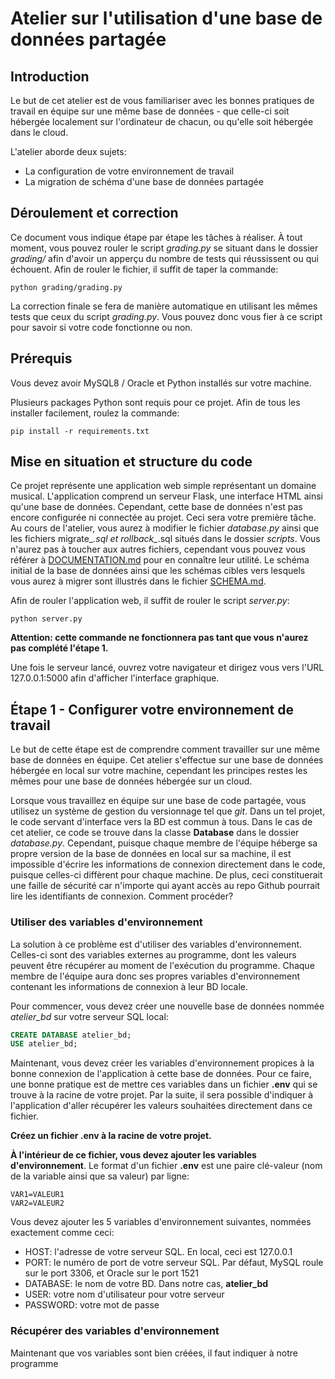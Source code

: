 # Atelier sur l'utilisation d'une base de données partagée

## Introduction

Le but de cet atelier est de vous familiariser avec les bonnes pratiques de travail en équipe sur une même base de données - que celle-ci soit hébergée localement sur l'ordinateur de chacun, ou qu'elle soit hébergée dans le cloud.

L'atelier aborde deux sujets:

- La configuration de votre environnement de travail
- La migration de schéma d'une base de données partagée

## Déroulement et correction

Ce document vous indique étape par étape les tâches à réaliser. À tout moment, vous pouvez rouler le script *grading.py* se situant dans le dossier *grading/* afin d'avoir un apperçu du nombre de tests qui réussissent ou qui échouent. Afin de rouler le fichier, il suffit de taper la commande:
```shell
python grading/grading.py
```

La correction finale se fera de manière automatique en utilisant les mêmes tests que ceux du script *grading.py*. Vous pouvez donc vous fier à ce script pour savoir si votre code fonctionne ou non.

## Prérequis

Vous devez avoir MySQL8 / Oracle et Python installés sur votre machine.

Plusieurs packages Python sont requis pour ce projet. Afin de tous les installer facilement, roulez la commande:
```shell
pip install -r requirements.txt
```

## Mise en situation et structure du code

Ce projet représente une application web simple représentant un domaine musical. L'application comprend un serveur Flask, une interface HTML ainsi qu'une base de données. Cependant, cette base de données n'est pas encore configurée ni connectée au projet. Ceci sera votre première tâche. Au cours de l'atelier, vous aurez à modifier le fichier *database.py* ainsi que les fichiers migrate_*.sql et rollback_*.sql situés dans le dossier *scripts*. Vous n'aurez pas à toucher aux autres fichiers, cependant vous pouvez vous référer à [DOCUMENTATION.md](https://github.com/ulaval-atelier-bd/ulaval-atelier-starter-code/blob/master/DOCUMENTATION.md) pour en connaître leur utilité. Le schéma initial de la base de données ainsi que les schémas cibles vers lesquels vous aurez à migrer sont illustrés dans le fichier [SCHEMA.md](https://github.com/ulaval-atelier-bd/ulaval-atelier-starter-code/blob/master/SCHEMA.md).

Afin de rouler l'application web, il suffit de rouler le script *server.py*:
```shell
python server.py
```
**Attention: cette commande ne fonctionnera pas tant que vous n'aurez pas complété l'étape 1.**

Une fois le serveur lancé, ouvrez votre navigateur et dirigez vous vers l'URL 127.0.0.1:5000 afin d'afficher l'interface graphique.

## Étape 1 - Configurer votre environnement de travail

Le but de cette étape est de comprendre comment travailler sur une même base de données en équipe. Cet atelier s'effectue sur une base de données hébergée en local sur votre machine, cependant les principes restes les mêmes pour une base de données hébergée sur un cloud.

Lorsque vous travaillez en équipe sur une base de code partagée, vous utilisez un système de gestion du versionnage tel que *git*. Dans un tel projet, le code servant d'interface vers la BD est commun à tous. Dans le cas de cet atelier, ce code se trouve dans la classe **Database** dans le dossier *database.py*. Cependant, puisque chaque membre de l'équipe héberge sa propre version de la base de données en local sur sa machine, il est impossible d'écrire les informations de connexion directement dans le code, puisque celles-ci diffèrent pour chaque machine. De plus, ceci constituerait une faille de sécurité car n'importe qui ayant accès au repo Github pourrait lire les identifiants de connexion. Comment procéder?

### Utiliser des variables d'environnement

La solution à ce problème est d'utiliser des variables d'environnement. Celles-ci sont des variables externes au programme, dont les valeurs peuvent être récupérer au moment de l'exécution du programme. Chaque membre de l'équipe aura donc ses propres variables d'environnement contenant les informations de connexion à leur BD locale.

Pour commencer, vous devez créer une nouvelle base de données nommée *atelier_bd* sur votre serveur SQL local:
```sql
CREATE DATABASE atelier_bd;
USE atelier_bd;
```

Maintenant, vous devez créer les variables d'environnement propices à la bonne connexion de l'application à cette base de données. Pour ce faire, une bonne pratique est de mettre ces variables dans un fichier **.env** qui se trouve à la racine de votre projet. Par la suite, il sera possible d'indiquer à l'application d'aller récupérer les valeurs souhaitées directement dans ce fichier.

**Créez un fichier .env à la racine de votre projet.**

**À l'intérieur de ce fichier, vous devez ajouter les variables d'environnement**. Le format d'un fichier **.env** est une paire clé-valeur (nom de la variable ainsi que sa valeur) par ligne:
```
VAR1=VALEUR1
VAR2=VALEUR2
```

Vous devez ajouter les 5 variables d'environnement suivantes, nommées exactement comme ceci:

- HOST: l'adresse de votre serveur SQL. En local, ceci est 127.0.0.1
- PORT: le numéro de port de votre serveur SQL. Par défaut, MySQL roule sur le port 3306, et Oracle sur le port 1521
- DATABASE: le nom de votre BD. Dans notre cas, **atelier_bd**
- USER: votre nom d'utilisateur pour votre serveur
- PASSWORD: votre mot de passe


### Récupérer des variables d'environnement

Maintenant que vos variables sont bien créées, il faut indiquer à notre programme 